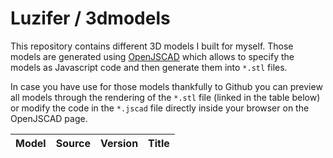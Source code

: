 # Luzifer / 3dmodels

This repository contains different 3D models I built for myself. Those models are generated using [OpenJSCAD](https://github.com/jscad) which allows to specify the models as Javascript code and then generate them into `*.stl` files.

In case you have use for those models thankfully to Github you can preview all models through the rendering of the `*.stl` file (linked in the table below) or modify the code in the `*.jscad` file directly inside your browser on the OpenJSCAD page.

| Model | Source | Version | Title |
| ----- | ------ | ------- | ----- |
